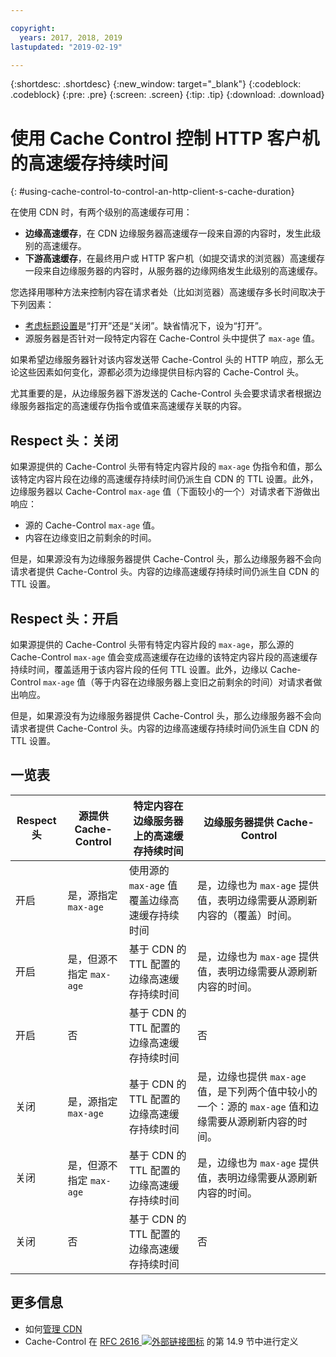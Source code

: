 ```yaml
---

copyright:
  years: 2017, 2018, 2019
lastupdated: "2019-02-19"

---
```


{:shortdesc: .shortdesc}
{:new_window: target="_blank"}
{:codeblock: .codeblock}
{:pre: .pre}
{:screen: .screen}
{:tip: .tip}
{:download: .download}

# 使用 Cache Control 控制 HTTP 客户机的高速缓存持续时间
{: #using-cache-control-to-control-an-http-client-s-cache-duration}

在使用 CDN 时，有两个级别的高速缓存可用：

  * **边缘高速缓存**，在 CDN 边缘服务器高速缓存一段来自源的内容时，发生此级别的高速缓存。
  * **下游高速缓存**，在最终用户或 HTTP 客户机（如提交请求的浏览器）高速缓存一段来自边缘服务器的内容时，从服务器的边缘网络发生此级别的高速缓存。

您选择用哪种方法来控制内容在请求者处（比如浏览器）高速缓存多长时间取决于下列因素：

  * [考虑标题设置](/docs/infrastructure/CDN/how-to.html#updating-cdn-configuration-details)是“打开”还是“关闭”。缺省情况下，设为“打开”。
  * 源服务器是否针对一段特定内容在 Cache-Control 头中提供了 `max-age` 值。 

如果希望边缘服务器针对该内容发送带 Cache-Control 头的 HTTP 响应，那么无论这些因素如何变化，源都必须为边缘提供目标内容的 Cache-Control 头。

尤其重要的是，从边缘服务器下游发送的 Cache-Control 头会要求请求者根据边缘服务器指定的高速缓存伪指令或值来高速缓存关联的内容。

## Respect 头：关闭
如果源提供的 Cache-Control 头带有特定内容片段的 `max-age` 伪指令和值，那么该特定内容片段在边缘的高速缓存持续时间仍派生自 CDN 的 TTL 设置。此外，边缘服务器以 Cache-Control `max-age` 值（下面较小的一个）对请求者下游做出响应：
  * 源的 Cache-Control `max-age` 值。
  * 内容在边缘变旧之前剩余的时间。

但是，如果源没有为边缘服务器提供 Cache-Control 头，那么边缘服务器不会向请求者提供 Cache-Control 头。内容的边缘高速缓存持续时间仍派生自 CDN 的 TTL 设置。

## Respect 头：开启
如果源提供的 Cache-Control 头带有特定内容片段的 `max-age`，那么源的 Cache-Control `max-age` 值会变成高速缓存在边缘的该特定内容片段的高速缓存持续时间，覆盖适用于该内容片段的任何 TTL 设置。此外，边缘以 Cache-Control `max-age` 值（等于内容在边缘服务器上变旧之前剩余的时间）对请求者做出响应。

但是，如果源没有为边缘服务器提供 Cache-Control 头，那么边缘服务器不会向请求者提供 Cache-Control 头。内容的边缘高速缓存持续时间仍派生自 CDN 的 TTL 设置。

## 一览表

|Respect 头|源提供 Cache-Control|特定内容在边缘服务器上的高速缓存持续时间|边缘服务器提供 Cache-Control|
|---|---|---|---|
|开启|是，源指定 `max-age`|使用源的 `max-age` 值覆盖边缘高速缓存持续时间|是，边缘也为 `max-age` 提供值，表明边缘需要从源刷新内容的（覆盖）时间。|
|开启|是，但源不指定 `max-age`|基于 CDN 的 TTL 配置的边缘高速缓存持续时间|是，边缘也为 `max-age` 提供值，表明边缘需要从源刷新内容的时间。|
|开启|否|基于 CDN 的 TTL 配置的边缘高速缓存持续时间|否|
|关闭|是，源指定 `max-age`|基于 CDN 的 TTL 配置的边缘高速缓存持续时间|是，边缘也提供 `max-age` 值，是下列两个值中较小的一个：源的 `max-age` 值和边缘需要从源刷新内容的时间。|
|关闭|是，但源不指定 `max-age`|基于 CDN 的 TTL 配置的边缘高速缓存持续时间|是，边缘也为 `max-age` 提供值，表明边缘需要从源刷新内容的时间。|
|关闭|否|基于 CDN 的 TTL 配置的边缘高速缓存持续时间|否|

## 更多信息
* 如何[管理 CDN](/docs/infrastructure/CDN/how-to.html)
* Cache-Control 在 [RFC 2616 ![外部链接图标](../../icons/launch-glyph.svg "外部链接图标")](https://www.ietf.org/rfc/rfc2616.txt) 的第 14.9 节中进行定义
